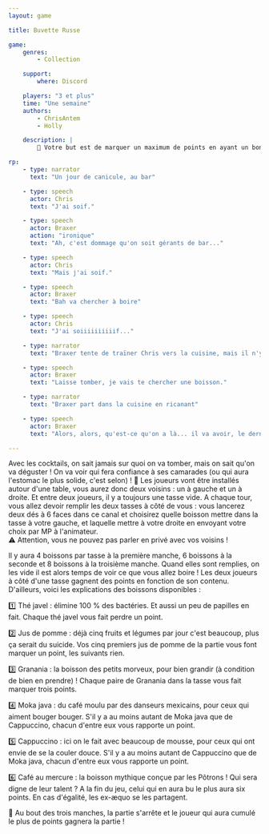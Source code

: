 ```yaml
---
layout: game

title: Buvette Russe

game:
    genres:
        - Collection

    support:
        where: Discord

    players: "3 et plus"
    time: "Une semaine"
    authors:
        - ChrisAntem
        - Holly

    description: |
        📖 Votre but est de marquer un maximum de points en ayant un bon combo de boisson lu.

rp:
    - type: narrator
      text: "Un jour de canicule, au bar"

    - type: speech
      actor: Chris
      text: "J'ai soif."

    - type: speech
      actor: Braxer
      action: "ironique"
      text: "Ah, c'est dommage qu'on soit gérants de bar..."

    - type: speech
      actor: Chris
      text: "Mais j'ai soif."

    - type: speech
      actor: Braxer
      text: "Bah va chercher à boire"

    - type: speech
      actor: Chris
      text: "J'ai soiiiiiiiiiif..."

    - type: narrator
      text: "Braxer tente de traïner Chris vers la cuisine, mais il n'y arrive pas, trop petit"

    - type: speech
      actor: Braxer
      text: "Laisse tomber, je vais te chercher une boisson."

    - type: narrator
      text: "Braxer part dans la cuisine en ricanant"

    - type: speech
      actor: Braxer
      text: "Alors, alors, qu'est-ce qu'on a là... il va avoir, le dernier dinosaure, je vais lui faire un cocktail maison, il va s'en souvenir !"

---
```


Avec les cocktails, on sait jamais sur quoi on va tomber, mais on sait qu'on va déguster ! On va voir qui fera confiance à ses camarades (ou qui aura l'estomac le plus solide, c'est selon) !
📒 Les joueurs vont être installés autour d'une table, vous aurez donc deux voisins : un à gauche et un à droite. Et entre deux joueurs, il y a toujours une tasse vide.
A chaque tour, vous allez devoir remplir les deux tasses à côté de vous : vous lancerez deux dés à 6 faces dans ce canal et choisirez quelle boisson mettre dans la tasse à votre gauche, et laquelle mettre à votre droite en envoyant votre choix par MP à l'animateur.  
⚠️ Attention, vous ne pouvez pas parler en privé avec vos voisins !

Il y aura 4 boissons par tasse à la première manche, 6 boissons à la seconde et 8 boissons à la troisième manche. Quand elles sont remplies, on les vide il est alors temps de voir ce que vous allez boire ! Les deux joueurs à côté d'une tasse gagnent des points en fonction de son contenu.
D'ailleurs, voici les explications des boissons disponibles :

1️⃣ Thé javel : élimine 100 % des bactéries. Et aussi un peu de papilles en fait.
Chaque thé javel vous fait perdre un point.

2️⃣ Jus de pomme : déjà cinq fruits et légumes par jour c'est beaucoup, plus ça serait du suicide.
Vos cinq premiers jus de pomme de la partie vous font marquer un point, les suivants rien.

3️⃣ Granania : la boisson des petits morveux, pour bien grandir (à condition de bien en prendre) !
Chaque paire de Granania dans la tasse vous fait marquer trois points.

4️⃣ Moka java : du café moulu par des danseurs mexicains, pour ceux qui aiment bouger bouger.
S'il y a au moins autant de Moka java que de Cappuccino, chacun d'entre eux vous rapporte un point.

5️⃣ Cappuccino : ici on le fait avec beaucoup de mousse, pour ceux qui ont envie de se la couler douce.
S'il y a au moins autant de Cappuccino que de Moka java, chacun d'entre eux vous rapporte un point.

6️⃣ Café au mercure : la boisson mythique conçue par les Pôtrons ! Qui sera digne de leur talent ?
A la fin du jeu, celui qui en aura bu le plus aura six points. En cas d'égalité, les ex-æquo se les partagent.


🏅 Au bout des trois manches, la partie s'arrête et le joueur qui aura cumulé le plus de points gagnera la partie !
